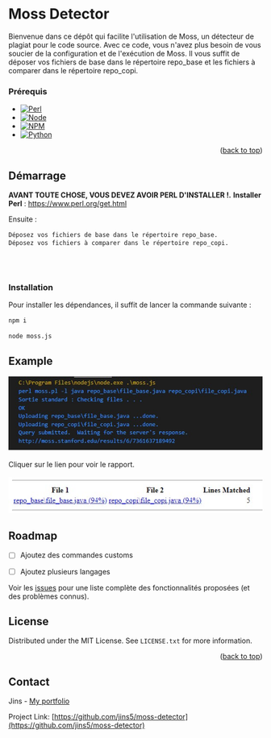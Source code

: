 

# Moss Detector

Bienvenue dans ce dépôt qui facilite l'utilisation de Moss, un détecteur de plagiat pour le code source. Avec ce code, vous n'avez plus besoin de vous soucier de la configuration et de l'exécution de Moss. Il vous suffit de déposer vos fichiers de base dans le répertoire repo_base et les fichiers à comparer dans le répertoire repo_copi.






### Prérequis

* [![Perl][Perl]][Perl-url]
* [![Node][Node.js]][Node-url]
* [![NPM][NPM]][NPM-url]
* [![Python][Python]][Python-url]


<p align="right">(<a href="#readme-top">back to top</a>)</p>



<!-- GETTING STARTED -->
## Démarrage
**AVANT TOUTE CHOSE, VOUS DEVEZ AVOIR PERL D'INSTALLER !.**
__Installer Perl__ : https://www.perl.org/get.html

Ensuite :

    Déposez vos fichiers de base dans le répertoire repo_base.
    Déposez vos fichiers à comparer dans le répertoire repo_copi.



<br>
<br>

### Installation

Pour installer les dépendances, il suffit de lancer la commande suivante :


  ```sh
  npm i
  ```

 ```sh
node moss.js
  ```



## Example


<img src= "docs/example_1.jpg">
<br><br>
Cliquer sur le lien pour voir le rapport. <br><br>
<img src= "docs/example_2.jpg">


<!-- ROADMAP -->
## Roadmap

- [ ] Ajoutez des commandes customs
- [ ] Ajoutez plusieurs langages


Voir les [issues](https://github.com/jins5/) pour une liste complète des fonctionnalités proposées (et des problèmes connus).








<!-- LICENSE -->
## License

Distributed under the MIT License. See `LICENSE.txt` for more information.

<p align="right">(<a href="#readme-top">back to top</a>)</p>



<!-- CONTACT -->
## Contact

Jins - [My portfolio](jins5.github.io/portfolio)

Project Link: [https://github.com/jins5/moss-detector](https://github.com/jins5/moss-detector)








[Node.js]: https://img.shields.io/badge/Node.js-339933?style=for-the-badge&logo=nodedotjs&logoColor=white
[Node-url]: https://nodejs.org/en/
[NPM]: https://img.shields.io/badge/NPM-CB3837?style=for-the-badge&logo=npm&logoColor=white
[NPM-url]: https://www.npmjs.com/
[Perl]: https://img.shields.io/badge/Perl-39457E?style=for-the-badge&logo=perl&logoColor=white
[Perl-url]: https://www.perl.org/
[Python]: https://img.shields.io/badge/Python-3776AB?style=for-the-badge&logo=python&logoColor=white
[Python-url]: https://www.python.org/



